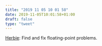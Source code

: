 ```yaml
---
title: "2019 11 05 10 01 58"
date: 2019-11-05T10:01:58+01:00
draft: false
type: "tweet"
---
```

[Herbie](https://herbie.uwplse.org/): Find and fix floating-point problems.
